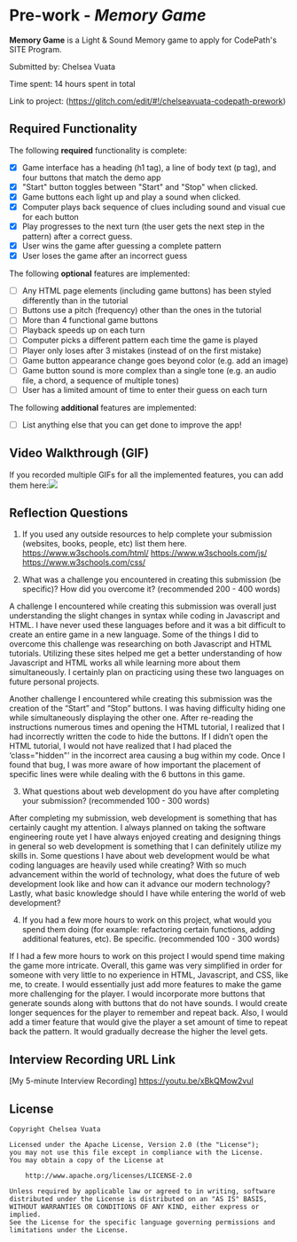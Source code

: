 # Pre-work - *Memory Game*

**Memory Game** is a Light & Sound Memory game to apply for CodePath's SITE Program. 

Submitted by: Chelsea Vuata

Time spent: 14 hours spent in total

Link to project: (https://glitch.com/edit/#!/chelseavuata-codepath-prework)

## Required Functionality

The following **required** functionality is complete:

* [x] Game interface has a heading (h1 tag), a line of body text (p tag), and four buttons that match the demo app
* [x] "Start" button toggles between "Start" and "Stop" when clicked. 
* [x] Game buttons each light up and play a sound when clicked. 
* [x] Computer plays back sequence of clues including sound and visual cue for each button
* [x] Play progresses to the next turn (the user gets the next step in the pattern) after a correct guess. 
* [x] User wins the game after guessing a complete pattern
* [x] User loses the game after an incorrect guess

The following **optional** features are implemented:

* [ ] Any HTML page elements (including game buttons) has been styled differently than in the tutorial
* [ ] Buttons use a pitch (frequency) other than the ones in the tutorial
* [ ] More than 4 functional game buttons
* [ ] Playback speeds up on each turn
* [ ] Computer picks a different pattern each time the game is played
* [ ] Player only loses after 3 mistakes (instead of on the first mistake)
* [ ] Game button appearance change goes beyond color (e.g. add an image)
* [ ] Game button sound is more complex than a single tone (e.g. an audio file, a chord, a sequence of multiple tones)
* [ ] User has a limited amount of time to enter their guess on each turn

The following **additional** features are implemented:

- [ ] List anything else that you can get done to improve the app!

## Video Walkthrough (GIF)

If you recorded multiple GIFs for all the implemented features, you can add them here:![](https://i.imgur.com/x2g9boD.gif)


## Reflection Questions
1. If you used any outside resources to help complete your submission (websites, books, people, etc) list them here. 
https://www.w3schools.com/html/
https://www.w3schools.com/js/
https://www.w3schools.com/css/

2. What was a challenge you encountered in creating this submission (be specific)? How did you overcome it? (recommended 200 - 400 words) 

A challenge I encountered while creating this submission was overall just understanding the slight changes in syntax while coding in Javascript and HTML. I have never used these languages before and it was a bit difficult to create an entire game in a new language. Some of the things I did to overcome this challenge was researching on both Javascript and HTML tutorials. Utilizing these sites helped me get a better understanding of how Javascript and HTML works all while learning more about them simultaneously. I certainly plan on practicing using these two languages on future personal projects.

Another challenge I encountered while creating this submission was the creation of the “Start” and “Stop” buttons. I was having difficulty hiding one while simultaneously displaying the other one. After re-reading the instructions numerous times and opening the HTML tutorial, I realized that I had incorrectly written the code to hide the buttons. If I didn’t open the HTML tutorial, I would not have realized that I had placed the ‘class="hidden"’ in the incorrect area causing a bug within my code. Once I found that bug, I was more aware of how important the placement of specific lines were while dealing with the 6 buttons in this game.

3. What questions about web development do you have after completing your submission? (recommended 100 - 300 words) 

After completing my submission, web development is something that has certainly caught my attention. I always planned on taking the software engineering route yet I have always enjoyed creating and designing things in general so web development is something that I can definitely utilize my skills in. Some questions I have about web development would be what coding languages are heavily used while creating? With so much advancement within the world of technology, what does the future of web development look like and how can it advance our modern technology? Lastly, what basic knowledge should I have while entering the world of web development?

4. If you had a few more hours to work on this project, what would you spend them doing (for example: refactoring certain functions, adding additional features, etc). Be specific. (recommended 100 - 300 words) 

If I had a few more hours to work on this project I would spend time making the game more intricate. Overall, this game was very simplified in order for someone with very little to no experience in HTML, Javascript, and CSS, like me, to create. I would essentially just add more features to make the game more challenging for the player. I would incorporate more buttons that generate sounds along with buttons that do not have sounds. I would create longer sequences for the player to remember and repeat back. Also, I would add a timer feature that would give the player a set amount of time to repeat back the pattern. It would gradually decrease the higher the level gets.



## Interview Recording URL Link

[My 5-minute Interview Recording] https://youtu.be/xBkQMow2vuI


## License

    Copyright Chelsea Vuata

    Licensed under the Apache License, Version 2.0 (the "License");
    you may not use this file except in compliance with the License.
    You may obtain a copy of the License at

        http://www.apache.org/licenses/LICENSE-2.0

    Unless required by applicable law or agreed to in writing, software
    distributed under the License is distributed on an "AS IS" BASIS,
    WITHOUT WARRANTIES OR CONDITIONS OF ANY KIND, either express or implied.
    See the License for the specific language governing permissions and
    limitations under the License.